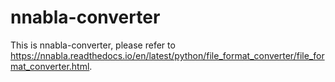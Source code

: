 # nnabla-converter
This is nnabla-converter, please refer to https://nnabla.readthedocs.io/en/latest/python/file_format_converter/file_format_converter.html.
